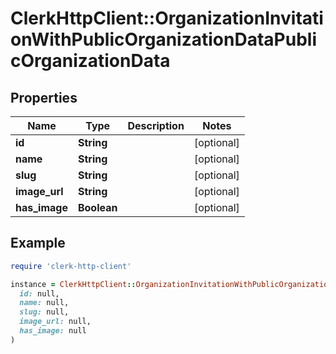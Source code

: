 # ClerkHttpClient::OrganizationInvitationWithPublicOrganizationDataPublicOrganizationData

## Properties

| Name | Type | Description | Notes |
| ---- | ---- | ----------- | ----- |
| **id** | **String** |  | [optional] |
| **name** | **String** |  | [optional] |
| **slug** | **String** |  | [optional] |
| **image_url** | **String** |  | [optional] |
| **has_image** | **Boolean** |  | [optional] |

## Example

```ruby
require 'clerk-http-client'

instance = ClerkHttpClient::OrganizationInvitationWithPublicOrganizationDataPublicOrganizationData.new(
  id: null,
  name: null,
  slug: null,
  image_url: null,
  has_image: null
)
```

